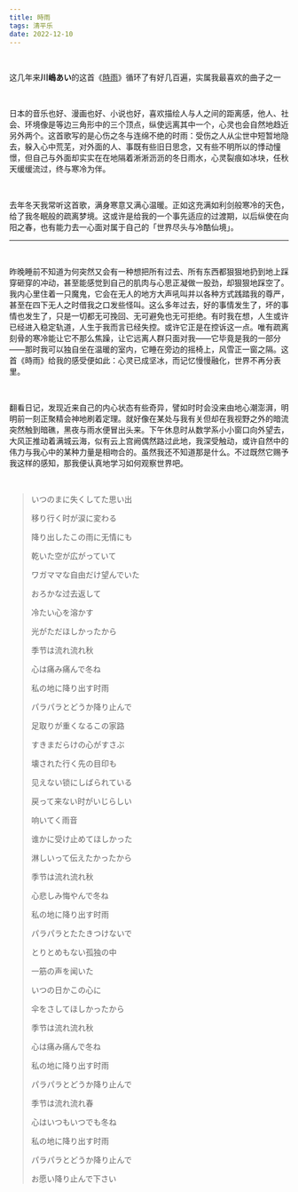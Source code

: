 ```yaml
---
title: 時雨
tags: 清平乐
date: 2022-12-10
---
```


<br/>

这几年来**川嶋あい**的这首《[時雨](https://www.youtube.com/watch?v=0NwtfqDySfA)》循环了有好几百遍，实属我最喜欢的曲子之一

<br/>

日本的音乐也好、漫画也好、小说也好，喜欢描绘人与人之间的距离感，他人、社会、环境像是等边三角形中的三个顶点，纵使远离其中一个，心灵也会自然地趋近另外两个。这首歌写的是心伤之冬与连绵不绝的时雨：受伤之人从尘世中短暂地隐去，躲入心中荒芜，对外面的人、事既有些旧日思念，又有些不明所以的悸动憧憬，但自己与外面却实实在在地隔着淅淅沥沥的冬日雨水，心灵裂痕如冰块，任秋天缓缓流过，终与寒冷为伴。

<br/>

去年冬天我常听这首歌，满身寒意又满心温暖。正如这充满如利剑般寒冷的天色，给了我冬眠般的疏离梦境。这或许是给我的一个事先适应的过渡期，以后纵使在向阳之春，也有能力去一心面对属于自己的「世界尽头与冷酷仙境」。

---

<br/>

昨晚睡前不知道为何突然又会有一种想把所有过去、所有东西都狠狠地扔到地上踩穿砸穿的冲动，甚至能感觉到自己的肌肉与心思正凝做一股劲，却狠狠地踩空了。我内心里住着一只魔鬼，它会在无人的地方大声吼叫并以各种方式践踏我的尊严，甚至在四下无人之时借我之口发些怪叫。这么多年过去，好的事情发生了，坏的事情也发生了，只是一切都无可挽回、无可避免也无可拒绝。有时我在想，人生或许已经进入稳定轨道，人生于我而言已经失控。或许它正是在控诉这一点。唯有疏离刻骨的寒冷能让它不那么焦躁，让它远离人群只面对我——它毕竟是我的一部分——那时我可以独自坐在温暖的室内，它睡在旁边的摇椅上，风雪正一窗之隔。这首《時雨》给我的感受便如此：心灵已成坚冰，而记忆慢慢融化，世界不再分表里。

<br/>

翻看日记，发现近来自己的内心状态有些奇异，譬如时时会没来由地心潮澎湃，明明前一刻正聚精会神地刷着定理。就好像在某处与我有关但却在我视野之外的暗流突然触到暗礁，黑夜与雨水便冒出头来。下午休息时从数学系小小窗口向外望去，大风正推动着满城云海，似有云上宫阙偶然路过此地，我深受触动，或许自然中的伟力与我心中的某种力量是相吻合的。虽然我还不知道那是什么。不过既然它赐予我这样的感知，那我便认真地学习如何观察世界吧。

<br/>

> いつのまに失くしてた思い出
>
> 移り行く时が涙に変わる
>
> 降り出したこの雨に无情にも
>
> 乾いた空が広がっていて
>
> ワガママな自由だけ望んでいた
>
> おろかな过去返して
>
> 冷たい心を溶かす
>
> 光がただほしかったから
>
> 季节は流れ流れ秋
>
> 心は痛み痛んで冬ね
>
> 私の地に降り出す时雨
>
> パラパラとどうか降り止んで
>
> 足取りが重くなるこの家路
>
> すきまだらけの心がすさぶ
>
> 壊された行く先の目印も
>
> 见えない锁にしばられている
>
> 戻って来ない时がいじらしい
>
> 响いてく雨音
>
> 谁かに受け止めてほしかった
>
> 淋しいって伝えたかったから
>
> 季节は流れ流れ秋
>
> 心悲しみ悔やんで冬ね
>
> 私の地に降り出す时雨
>
> パラパラとたたきつけないで
>
> とりとめもない孤独の中
>
> 一筋の声を闻いた
>
> いつの日かこの心に
>
> 伞をさしてほしかったから
>
> 季节は流れ流れ秋
>
> 心は痛み痛んで冬ね
>
> 私の地に降り出す时雨
>
> パラパラとどうか降り止んで
>
> 季节は流れ流れ春
>
> 心はいつもいつでも冬ね
>
> 私の地に降り出す时雨
>
> パラパラとどうか降り止んで
>
> お愿い降り止んで下さい

